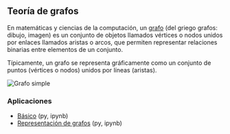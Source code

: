 ## Teoría de grafos
En matemáticas y ciencias de la computación, un [grafo](https://es.wikipedia.org/wiki/Grafo) (del griego grafos: dibujo, imagen) es un conjunto de objetos llamados vértices o nodos unidos por enlaces llamados aristas o arcos, que permiten representar relaciones binarias entre elementos de un conjunto.

Típicamente, un grafo se representa gráficamente como un conjunto de puntos (vértices o nodos) unidos por líneas (aristas).

![Grafo simple](https://s20.postimg.org/t6lwyrrtp/Connexe_et_pas_connexe.png)

### Aplicaciones
- [Básico](https://github.com/mondeja/fullstack/tree/master/backend/src/001-matematicas/matematica_discreta/001-grafos/basico) (py, ipynb)
- [Representación de grafos](https://github.com/mondeja/fullstack/tree/master/backend/src/001-matematicas/matematica_discreta/001-grafos/representacion) (py, ipynb)
